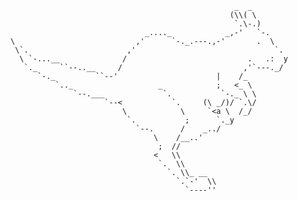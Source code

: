                                                       _  _
                                                     (\\( \
                                                      `.\-.)
                                  _...._            _,-'   `-.
    \                           ,'      `-._.---.,-'       .  \
     \`.                      ,'                               `.
      \ `-...__              /                           .   .:  y
       `._     ``--..__     /                           ,'`---._/
          `-._         ``--'                      |    /_
              `.._                   _            ;   <_ \
                  `--.___             `.           `-._ \ \
                         `--<           `.     (\ _/)/ `.\/
                             \            \     `<a \  /_/
                              `.           ;      `._y
                                `--.      /    _../
                                    \    /__..'
                                     ;  //
                                    <   \\
                                     `.  \\
                                       `. \\_ __
                                         `.`-'  \\
                                           `----''

